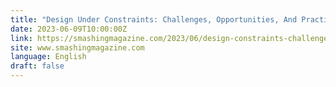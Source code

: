 ```yaml
---
title: "Design Under Constraints: Challenges, Opportunities, And Practical Strategies"
date: 2023-06-09T10:00:00Z
link: https://smashingmagazine.com/2023/06/design-constraints-challenges-opportunities-practical-strategies/?utm_medium=RSS&utm_source=news.12bit.vn
site: www.smashingmagazine.com
language: English
draft: false
---
```

